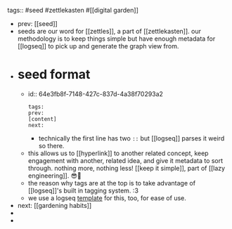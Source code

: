 tags:: #seed #zettlekasten #[[digital garden]]

- prev: [[seed]]
- seeds are our word for [[zettles]], a part of [[zettlekasten]]. our methodology is to keep things simple but have enough metadata for [[logseq]] to pick up and generate the graph view from.
- # seed format
	- id:: 64e3fb8f-7148-427c-837d-4a38f70293a2
	  ```
	  tags: 
	  prev:
	  [content]
	  next:
	  ```
		- technically the first line has two `::` but [[logseq]] parses it weird so there.
	- this allows us to [[hyperlink]] to another related concept, keep engagement with another, related idea, and give it metadata to sort through. nothing more, nothing less! [[keep it simple]], part of [[lazy engineering]]. 😎🤙
	- the reason why tags are at the top is to take advantage of [[logseq]]'s built in tagging system. :3
	- we use a logseq [template](logseq://graph/garden?block-id=64db7d5e-9da5-432a-aa11-f97ae5d113ec) for this, too, for ease of use.
- next: [[gardening habits]]
-
-